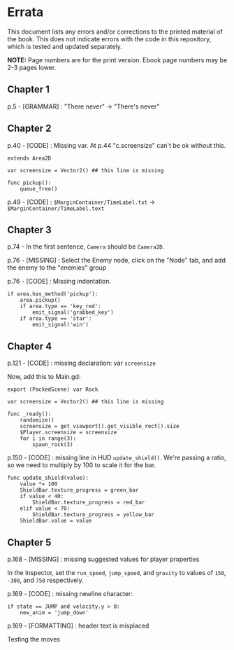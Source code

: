 # Errata

This document lists any errors and/or corrections to the printed material of the book. This does not indicate errors with the code in this repository, which is
tested and updated separately.

**NOTE:** Page numbers are for the print version. Ebook page numbers may be 2-3 pages lower.

## Chapter 1

p.5 - [GRAMMAR] : "There never" -> "There's never"

## Chapter 2

p.40 - [CODE] : Missing var. At p.44 "c.screensize" can't be ok without this.

    extends Area2D

    var screensize = Vector2() ## this line is missing

    func pickup():
        queue_free()

p.49 - [CODE] : `$MarginContainer/TimeLabel.txt` -> `$MarginContainer/TimeLabel.text`

## Chapter 3

p.74 - In the first sentence, `Camera` should be `Camera2D`.

p.76 - [MISSING] : Select the Enemy node, click on the "Node" tab, and add the enemy to the "enemies" group

p.76 - [CODE] : Missing indentation.

    if area.has_method('pickup'):
        area.pickup()
        if area.type == 'key_red':
            emit_signal('grabbed_key')
        if area.type == 'star':
            emit_signal('win')

## Chapter 4

p.121 - [CODE] : missing declaration: var `screensize`

Now, add this to Main.gd:

    export (PackedScene) var Rock

    var screensize = Vector2() ## this line is missing

    func _ready():
        randomize()
        screensize = get_viewport().get_visible_rect().size
        $Player.screensize = screensize
        for i in range(3):
            spawn_rock(3)

p.150 - [CODE] : missing line in HUD `update_shield()`. We're passing a ratio, so we need to multiply by 100 to scale it for the bar.

    func update_shield(value):
        value *= 100
        ShieldBar.texture_progress = green_bar
        if value < 40:
            ShieldBar.texture_progress = red_bar
        elif value < 70:
            ShieldBar.texture_progress = yellow_bar
        ShieldBar.value = value

## Chapter 5

p.168 - [MISSING] : missing suggested values for player properties

In the Inspector, set the `run_speed`, `jump_speed`, and `gravity` to values of
`150`, `-300`, and `750` respectively.

p.169 - [CODE] : missing newline character:

    if state == JUMP and velocity.y > 0:
        new_anim = 'jump_down'

p.169 - [FORMATTING] : header text is misplaced

Testing the moves
